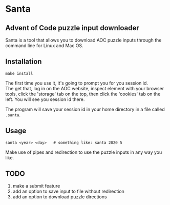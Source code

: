 # Santa
## Advent of Code puzzle input downloader

Santa is a tool that allows you to download AOC puzzle inputs through the command line for Linux and Mac OS.  

## Installation
```
make install
```

The first time you use it, it's going to prompt you for you session id.  
The get that, log in on the AOC website, inspect element with your browser tools, click the 'storage' tab on the top, then click the 'cookies' tab on the left. You will see you session id there.  

The program will save your session id in your home directory in a file called `.santa`.  

## Usage
```
santa <year> <day>   # something like: santa 2020 5  
```
Make use of pipes and redirection to use the puzzle inputs in any way you like.

## TODO
1. make a submit feature
2. add an option to save input to file without redirection
3. add an option to download puzzle directions
